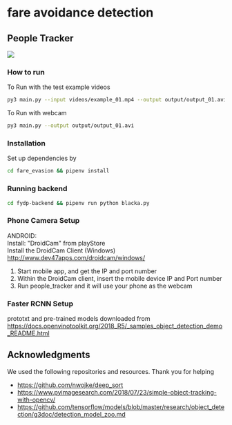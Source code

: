 # fare avoidance detection

## People Tracker

![](passenger_fare_detection.gif)

### How to run
To Run with the test example videos
```bash
py3 main.py --input videos/example_01.mp4 --output output/output_01.avi
```

To Run with webcam
```bash
py3 main.py --output output/output_01.avi
```

### Installation
Set up dependencies by
```bash
cd fare_evasion && pipenv install
```

### Running backend
```bash
cd fydp-backend && pipenv run python blacka.py
```

### Phone Camera Setup
ANDROID:<br />
Install: "DroidCam" from playStore<br />
Install the DroidCam Client (Windows) <br />
http://www.dev47apps.com/droidcam/windows/

1. Start mobile app, and get the IP and port number
2. Within the DroidCam client, insert the mobile device IP and Port number
3. Run people_tracker and it will use your phone as the webcam

### Faster RCNN Setup
prototxt and pre-trained models downloaded from 
https://docs.openvinotoolkit.org/2018_R5/_samples_object_detection_demo_README.html


## Acknowledgments
We used the following repositories and resources. Thank you for helping
* https://github.com/nwojke/deep_sort
* https://www.pyimagesearch.com/2018/07/23/simple-object-tracking-with-opencv/
* https://github.com/tensorflow/models/blob/master/research/object_detection/g3doc/detection_model_zoo.md
